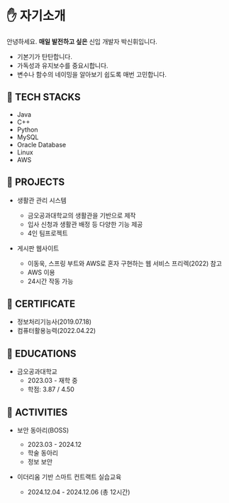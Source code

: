 # :hand: 자기소개
안녕하세요. __매일 발전하고 싶은__ 신입 개발자 박신휘입니다.
- 기본기가 탄탄합니다.
- 가독성과 유지보수를 중요시합니다.
- 변수나 함수의 네이밍을 알아보기 쉽도록 매번 고민합니다.

## :wrench: TECH STACKS
- Java
- C++
- Python
- MySQL
- Oracle Database
- Linux
- AWS

## :bookmark_tabs: PROJECTS
- 생활관 관리 시스템
  - 금오공과대학교의 생활관을 기반으로 제작
  - 입사 신청과 생활관 배정 등 다양한 기능 제공
  - 4인 팀프로젝트

- 게시판 웹사이트
  - 이동욱, 스프링 부트와 AWS로 혼자 구현하는 웹 서비스 프리렉(2022) 참고
  - AWS 이용
  - 24시간 작동 가능

## :identification_card: CERTIFICATE
- 정보처리기능사(2019.07.18)
- 컴퓨터활용능력(2022.04.22)

## :book: EDUCATIONS
- 금오공과대학교
  - 2023.03 - 재학 중
  - 학점: 3.87 / 4.50

## :running: ACTIVITIES
- 보안 동아리(BOSS)
  - 2023.03 - 2024.12
  - 학술 동아리
  - 정보 보안

- 이더리움 기반 스마트 컨트랙트 실습교육
  - 2024.12.04 - 2024.12.06 (총 12시간)
